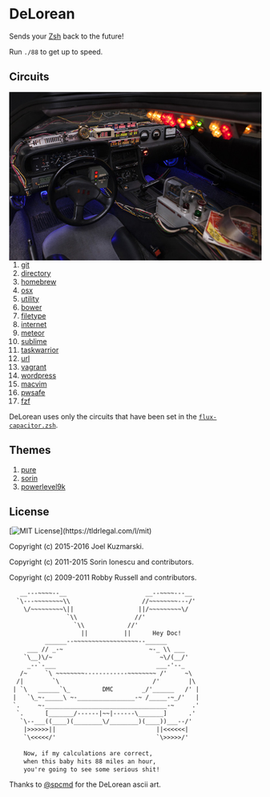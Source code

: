 # DeLorean

Sends your [Zsh][] back to the future!

Run `./88` to get up to speed.

Circuits
--------

<img width="666px" align="right" src=".github/DeLorean.jpg"/>

  1. [git][]
  2. [directory][]
  3. [homebrew][]
  4. [osx][]
  5. [utility][]
  6. [bower][]
  7. [filetype][]
  8. [internet][]
  9. [meteor][]
  10. [sublime][]
  11. [taskwarrior][]
  12. [url][]
  13. [vagrant][]
  14. [wordpress][]
  15. [macvim][]
  16. [pwsafe][]
  17. [fzf][]

DeLorean uses only the circuits that have been set in the [`flux-capacitor.zsh`][].

Themes
------

  1. [pure][]
  2. [sorin][]
  3. [powerlevel9k][]

License
-------

[![MIT License](https://img.shields.io/:license-MIT-blue.svg?)](https://tldrlegal.com/l/mit)

Copyright (c) 2015-2016 Joel Kuzmarski.

Copyright (c) 2011-2015 Sorin Ionescu and contributors.

Copyright (c) 2009-2011 Robby Russell and contributors.

```DeLorean
   __---~~~~--__                      __--~~~~---__
  `\---~~~~~~~~\\                    //~~~~~~~~---/'
    \/~~~~~~~~~\||                  ||/~~~~~~~~~\/
                `\\                //'
                  `\\            //'
                    ||          ||      Hey Doc!
          ______--~~~~~~~~~~~~~~~~~~--______
     ___ // _-~                        ~-_ \\ ___
    `\__)\/~                              ~\/(__/'
     _--`-___                            ___-'--_
   /~     `\ ~~~~~~~~------------~~~~~~~~ /'     ~\
  /|        `\                          /'        |\
 | `\   ______`\_         DMC        _/'______   /' |
 |   `\_~-_____\ ~-________________-~ /_____-~_/'   |
 `.     ~-__________________________________-~     .'
  `.      [_______/------|~~|------\_______]      .'
   `\--___((____)(________\/________)(____))___--/'
    |>>>>>>||                            ||<<<<<<|
    `\<<<<</'                            `\>>>>>/'

    Now, if my calculations are correct,
    when this baby hits 88 miles an hour,
    you're going to see some serious shit!
```

Thanks to [@spcmd][] for the DeLorean ascii art.

[Zsh]: http://www.zsh.org
[git]: ZDOTDIR/circuits/git
[directory]: ZDOTDIR/circuits/directory
[homebrew]: ZDOTDIR/circuits/homebrew
[osx]: ZDOTDIR/circuits/osx
[utility]: ZDOTDIR/circuits/utility
[bower]: ZDOTDIR/circuits/bower
[filetype]: ZDOTDIR/circuits/filetype
[internet]: ZDOTDIR/circuits/internet
[meteor]: ZDOTDIR/circuits/meteor
[sublime]: ZDOTDIR/circuits/sublime
[taskwarrior]: ZDOTDIR/circuits/taskwarrior
[url]: ZDOTDIR/circuits/url
[vagrant]: ZDOTDIR/circuits/vagrant
[wordpress]: ZDOTDIR/circuits/wordpress
[macvim]: ZDOTDIR/circuits/macvim
[pwsafe]: ZDOTDIR/circuits/pwsafe
[fzf]: ZDOTDIR/circuits/fzf
[`flux-capacitor.zsh`]: ZDOTDIR/flux-capacitor.zsh 
[pure]: ZDOTDIR/circuits/prompt
[sorin]: ZDOTDIR/circuits/prompt
[powerlevel9k]: ZDOTDIR/circuits/prompt
[@spcmd]: https://github.com/spcmd
